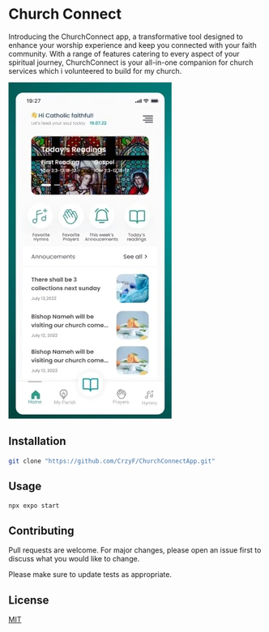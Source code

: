 # Church Connect

Introducing the ChurchConnect app, a transformative tool designed to enhance your worship experience and keep you connected with your faith community. With a range of features catering to every aspect of your spiritual journey, ChurchConnect is your all-in-one companion for church services which i volunteered to build for my church.


![app screenshot](https://github.com/CrzyF/ChurchConnectApp/blob/main/assets/preview.png)

## Installation

```bash
git clone "https://github.com/CrzyF/ChurchConnectApp.git"
```

## Usage

```React Native
npx expo start

```

## Contributing

Pull requests are welcome. For major changes, please open an issue first
to discuss what you would like to change.

Please make sure to update tests as appropriate.

## License

[MIT](https://choosealicense.com/licenses/mit/)
